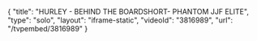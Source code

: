 {
    "title": "HURLEY - BEHIND THE BOARDSHORT- PHANTOM JJF ELITE",
    "type": "solo",
    "layout": "iframe-static",
    "videoId": "3816989",
    "url": "\/tvpembed\/3816989"
}